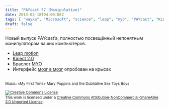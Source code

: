```yaml
---
title: "PAYcast 57 (Manipulative)"
date: 2013-03-18T04:00:06Z
tags: [ "наука", "Microsoft", "science", "leap", "myo", "PAYcast", "Kinect" ]
draft: false
---
```

<p>Новый выпуск PAYcast&#8217;a, полностью посвещённый непонятным манипуляторам ваших компьютеров.</p>
<ul>
<li><a href="https://www.leapmotion.com/" target="_blank">Leap motion</a></li>
<li><a href="http://habrahabr.ru/post/170191/" target="_blank">Kinect 2.0</a></li>
<li>Браслет <a href="http://habrahabr.ru/post/170691/" target="_blank">MYO</a></li>
<li>Интерфейс <a href="http://www.bbc.co.uk/news/science-environment-21604005" target="_blank">мозг в мозг</a> опробован на крысах</li>
</ul>
<p><span id="more-716"></span><br />
<small>Music: &#171;My First Time&#187; Mary Poppins and the Dubitative Sex Toys Boys</small></p>
<p><small><a href="http://creativecommons.org/licenses/by-nc-sa/3.0/" rel="license"><img style="border-width: 0;" alt="Creative Commons License" src="http://i.creativecommons.org/l/by-nc-sa/3.0/80x15.png" /></a><br />
This work is licensed under a <a href="http://creativecommons.org/licenses/by-nc-sa/3.0/" rel="license">Creative Commons Attribution-NonCommercial-ShareAlike 3.0 Unported License</a>.</small></p>

     